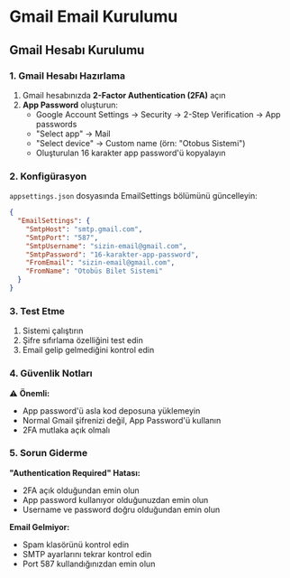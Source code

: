 # Gmail Email Kurulumu

## Gmail Hesabı Kurulumu

### 1. Gmail Hesabı Hazırlama
1. Gmail hesabınızda **2-Factor Authentication (2FA)** açın
2. **App Password** oluşturun:
   - Google Account Settings → Security → 2-Step Verification → App passwords
   - "Select app" → Mail
   - "Select device" → Custom name (örn: "Otobus Sistemi")
   - Oluşturulan 16 karakter app password'ü kopyalayın

### 2. Konfigürasyon
`appsettings.json` dosyasında EmailSettings bölümünü güncelleyin:

```json
{
  "EmailSettings": {
    "SmtpHost": "smtp.gmail.com",
    "SmtpPort": "587",
    "SmtpUsername": "sizin-email@gmail.com",
    "SmtpPassword": "16-karakter-app-password",
    "FromEmail": "sizin-email@gmail.com",
    "FromName": "Otobüs Bilet Sistemi"
  }
}
```

### 3. Test Etme
1. Sistemi çalıştırın
2. Şifre sıfırlama özelliğini test edin
3. Email gelip gelmediğini kontrol edin

### 4. Güvenlik Notları
⚠️ **Önemli:**
- App password'ü asla kod deposuna yüklemeyin
- Normal Gmail şifrenizi değil, App Password'ü kullanın
- 2FA mutlaka açık olmalı

### 5. Sorun Giderme

**"Authentication Required" Hatası:**
- 2FA açık olduğundan emin olun
- App password kullanıyor olduğunuzdan emin olun
- Username ve password doğru olduğundan emin olun

**Email Gelmiyor:**
- Spam klasörünü kontrol edin
- SMTP ayarlarını tekrar kontrol edin
- Port 587 kullandığınızdan emin olun 